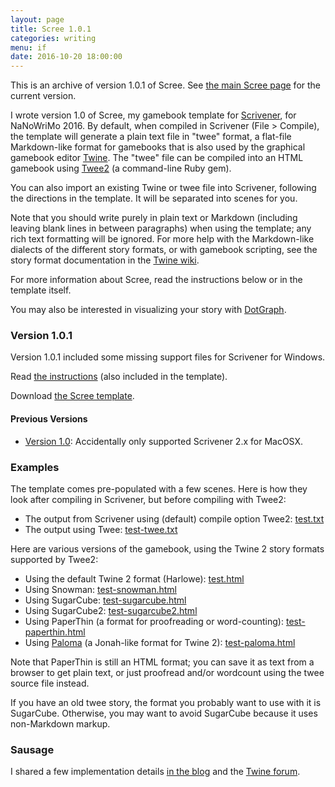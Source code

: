 ```yaml
---
layout: page
title: Scree 1.0.1
categories: writing
menu: if
date: 2016-10-20 18:00:00
---
```

This is an archive of version 1.0.1 of Scree.  See [the main Scree page](/tools/scree/) for the current version.

I wrote version 1.0 of Scree, my gamebook template for [Scrivener](http://www.literatureandlatte.com/scrivener.php), for NaNoWriMo 2016.  By default, when compiled in Scrivener (File > Compile), the template will generate a plain text file in "twee" format, a flat-file Markdown-like format for gamebooks that is also used by the graphical gamebook editor [Twine](http://twinery.org).  The "twee" file can be compiled into an HTML gamebook using [Twee2](http://twee2.danq.me) (a command-line Ruby gem).

You can also import an existing Twine or twee file into Scrivener, following the directions in the template.  It will be separated into scenes for you.

Note that you should write purely in plain text or Markdown (including leaving blank lines in between paragraphs) when using the template; any rich text formatting will be ignored.  For more help with the Markdown-like dialects of the different story formats, or with gamebook scripting, see the story format documentation in the [Twine wiki](https://twinery.org/wiki/).

For more information about Scree, read the instructions below or in the template itself.

You may also be interested in visualizing your story with [DotGraph](/tools/scree/dotgraph/).

### Version 1.0.1

Version 1.0.1 included some missing support files for Scrivener for Windows.

Read [the instructions](ScreeFormat.html) (also included in the template).

Download [the Scree template](Scree.zip).

#### Previous Versions

* [Version 1.0](/tools/scree/1.0/): Accidentally only supported Scrivener 2.x for MacOSX.

### Examples

The template comes pre-populated with a few scenes.  Here is how they look after compiling in Scrivener, but before compiling with Twee2:

* The output from Scrivener using (default) compile option Twee2: [test.txt](test.txt)
* The output using Twee: [test-twee.txt](test-twee.txt)

Here are various versions of the gamebook, using the Twine 2 story formats supported by Twee2:

* Using the default Twine 2 format (Harlowe): [test.html](test.html)
* Using Snowman: [test-snowman.html](test-snowman.html)
* Using SugarCube: [test-sugarcube.html](test-sugarcube.html)
* Using SugarCube2: [test-sugarcube2.html](test-sugarcube2.html)
* Using PaperThin (a format for proofreading or word-counting): [test-paperthin.html](test-paperthin.html)
* Using [Paloma](/tools/scree/paloma/) (a Jonah-like format for Twine 2): [test-paloma.html](test-paloma.html)

Note that PaperThin is still an HTML format; you can save it as text from a browser to get plain text, or just proofread and/or wordcount using the twee source file instead.

If you have an old twee story, the format you probably want to use with it is SugarCube.  Otherwise, you may want to avoid SugarCube because it uses non-Markdown markup.

### Sausage

I shared a few implementation details [in the blog](/blog/2016/10/20/scree/) and the [Twine forum](https://twinery.org/forum/discussion/7474/using-external-ide).
